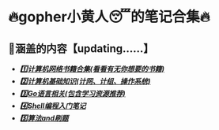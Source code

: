 # :fire:gopher小黄人:sleeping:的笔记合集:fire:

## :blue_book:涵盖的内容【updating......】

- ***[:one:计算机网络书籍合集(看看有无你想要的书籍)](https://github.com/code4EE/yun-notes/)***
- ***[:two:计算机基础知识(计网、计组、操作系统)](https://github.com/code4EE/yun-notes/)***
- ***[:three:Go语言相关(包含学习资源推荐)](https://github.com/code4EE/yun-notes/Go语言相关)***
- ***[:four:Shell编程入门笔记](https://github.com/code4EE/yun-notes/)***
- ***[:five:算法and刷题](https://github.com/code4EE/yun-notes/)***

